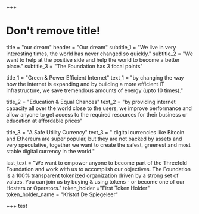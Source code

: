 +++
# Don't remove title!
title = "our dream"
header = "Our dream"
subtitle_1 = "We live in very interesting times, the world has never changed so quickly."
subtitle_2 = "We want to help at the positive side and help the world to become a better place."
subtitle_3 = "The Foundation has 3 focal points"

title_1 = "Green & Power Efficient Internet"
text_1 = "by changing the way how the internet is expanding and by building a more efficient IT infrastructure, we save tremendous amounts of energy (upto 10 times)."

title_2 = "Education & Equal Chances"
text_2 = "by providing internet capacity all over the world close to the users, we improve performance and allow anyone to get access to the required resources for their business or education at affordable prices"

title_3 = "A Safe Utility Currency"
text_3 = " digital currencies like Bitcoin and Ethereum are super popular, but they are not backed by assets and very speculative, together we want to create the safest, greenest and most stable digital currency in the world."

last_text = "We want to empower anyone to become part of the Threefold Foundation and work with us to accomplish our objectives. The Foundation is a 100% transparent tokenized organization driven by a strong set of values. You can join us by buying & using tokens - or become one of our Hosters or Operators."
token_holder ="First Token Holder"
token_holder_name = "Kristof De Spiegeleer"

+++
test